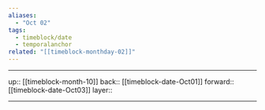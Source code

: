 ```yaml
---
aliases:
  - "Oct 02"
tags:
  - timeblock/date
  - temporalanchor
related: "[[timeblock-monthday-02]]"
---
```




***

up:: [[timeblock-month-10]]
back:: [[timeblock-date-Oct01]]
forward:: [[timeblock-date-Oct03]]
layer:: 

***
